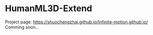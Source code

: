 # HumanML3D-Extend

Project page: https://shuochengzhai.github.io/Infinite-motion.github.io/ Comming soon...
